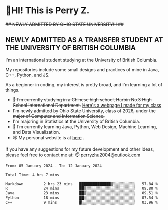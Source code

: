# 🌄HI! This is Perry Z. <br> #
<s>## NEWLY ADMITTED BY OHIO STATE UNIVERSITY!!! ##</s>
## NEWLY ADMITTED AS A TRANSFER STUDENT AT THE UNIVERSITY OF BRITISH COLUMBIA ##
I'm an international student studying at the University of British Columbia. <br>

My repositories include some small designs and practices of mine in Java, C++, Python, and JS. <br>

As a beginner in coding, my interest is pretty broad, and I'm learning a lot of things. <br>
- <s>🔭 I’m currently studying in a Chinese high school, Harbin No.3 High School International Department.</s> [Here's a webpage I made for my class](https://perry2004.github.io/weirdos/)
- <s> I'm newly admitted by Ohio State University, class of 2026, under the major of Computer and Information Science. </s>
- I'm majoring in Statistics at the University of British Columbia. 
- 🌱 I’m currently learning Java, Python, Web Design, Machine Learning, and Data Visualization. 
- 🕸️ My personal website is at <a href="https://zhu-yp.cn">here</a> .  

If you have any suggestions for my future development and other ideas, please feel free to contact me at: 📫 [perryzhu2004@outlook.com](mailto:perryzhu2004@outlook.com)

<!--START_SECTION:waka-->

```txt
From: 05 January 2024 - To: 12 January 2024

Total Time: 4 hrs 7 mins

Markdown         2 hrs 23 mins   ██████████████▒░░░░░░░░░░   57.84 %
R                24 mins         ██▒░░░░░░░░░░░░░░░░░░░░░░   09.80 %
Java             23 mins         ██▒░░░░░░░░░░░░░░░░░░░░░░   09.51 %
Python           18 mins         ██░░░░░░░░░░░░░░░░░░░░░░░   07.54 %
C++              9 mins          █░░░░░░░░░░░░░░░░░░░░░░░░   03.96 %
```

<!--END_SECTION:waka-->
